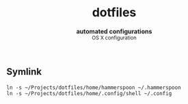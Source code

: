 <h1 align="center">dotfiles</h1>
<p align="center">
  <b>automated configurations</b><br/>
  <sub>OS X configuration</sub>
</p>
<br />

## Symlink

```shell
ln -s ~/Projects/dotfiles/home/hammerspoon ~/.hammerspoon
ln -s ~/Projects/dotfiles/home/.config/shell ~/.config
```